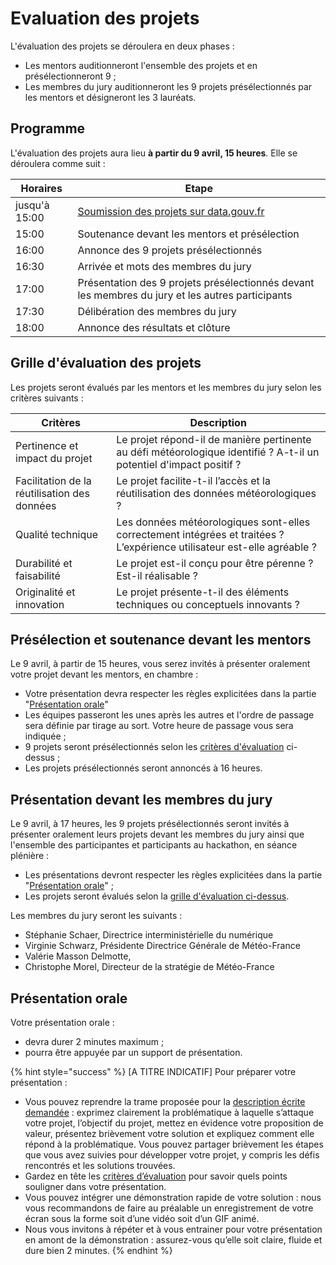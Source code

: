 # Evaluation des projets

L'évaluation des projets se déroulera en deux phases :

* Les mentors auditionneront l'ensemble des projets et en présélectionneront 9 ;&#x20;
* Les membres du jury auditionneront les 9 projets présélectionnés par les mentors et désigneront les 3 lauréats.

## Programme

L'évaluation des projets aura lieu **à partir du 9 avril, 15 heures**. Elle se déroulera comme suit :&#x20;

| Horaires      | Etape                                                                                            |
| ------------- | ------------------------------------------------------------------------------------------------ |
| jusqu'à 15:00 | [Soumission des projets sur data.gouv.fr](soumission-du-projet.md)                               |
| 15:00         | Soutenance devant les mentors et présélection                                                    |
| 16:00         | Annonce des 9 projets présélectionnés                                                            |
| 16:30         | Arrivée et mots des membres du jury                                                              |
| 17:00         | Présentation des 9 projets présélectionnés devant les membres du jury et les autres participants |
| 17:30         | Délibération des membres du jury                                                                 |
| 18:00         | Annonce des résultats et clôture                                                                 |

## Grille d'évaluation des projets

Les projets seront évalués par les mentors et les membres du jury selon les critères suivants :&#x20;

| Critères                                     | Description                                                                                                              |
| -------------------------------------------- | ------------------------------------------------------------------------------------------------------------------------ |
| Pertinence et impact du projet               | Le projet répond-il de manière pertinente au défi météorologique identifié ? A-t-il un potentiel d'impact positif ?      |
| Facilitation de la réutilisation des données | Le projet facilite-t-il l’accès et la réutilisation des données météorologiques ?                                        |
| Qualité technique                            | Les données météorologiques sont-elles correctement intégrées et traitées ? L’expérience utilisateur est-elle agréable ? |
| Durabilité et faisabilité                    | Le projet est-il conçu pour être pérenne ? Est-il réalisable ?                                                           |
| Originalité et innovation                    | Le projet présente-t-il des éléments techniques ou conceptuels innovants ?                                               |

## Présélection et soutenance devant les mentors

Le 9 avril, à partir de 15 heures, vous serez invités à présenter oralement votre projet devant les mentors, en chambre :&#x20;

* Votre présentation devra respecter les règles explicitées dans la partie "[Présentation orale](evaluation-des-projets.md#presentation-orale)"
* Les équipes passeront les unes après les autres et l'ordre de passage sera définie par tirage au sort. Votre heure de passage vous sera indiquée ;&#x20;
* 9 projets seront présélectionnés selon les [critères d'évaluation](evaluation-des-projets.md#grille-devaluation-des-projets) ci-dessus ;
* Les projets présélectionnés seront annoncés à 16 heures.

## Présentation devant les membres du jury

Le 9 avril, à 17 heures, les 9 projets présélectionnés seront invités à présenter oralement leurs projets devant les membres du jury ainsi que l'ensemble des participantes et participants au hackathon, en séance plénière :

* Les présentations devront respecter les règles explicitées dans la partie "[Présentation orale](evaluation-des-projets.md#presentation-orale)" ;
* Les projets seront évalués selon la [grille d'évaluation ci-dessus](evaluation-des-projets.md#grille-devaluation-des-projets).&#x20;

Les membres du jury seront les suivants :

* Stéphanie Schaer, Directrice interministérielle du numérique
* Virginie Schwarz, Présidente Directrice Générale de Météo-France
* Valérie Masson Delmotte,&#x20;
* Christophe Morel, Directeur de la stratégie de Météo-France

## Présentation orale

Votre présentation orale :&#x20;

* devra durer 2 minutes maximum ;
* pourra être appuyée par un support de présentation.

{% hint style="success" %}
\[A TITRE INDICATIF] Pour préparer votre présentation :

* Vous pouvez reprendre la trame proposée pour la [description écrite demandée](soumission-du-projet.md) : exprimez clairement la problématique à laquelle s’attaque votre projet, l’objectif du projet, mettez en évidence votre proposition de valeur, présentez brièvement votre solution et expliquez comment elle répond à la problématique. Vous pouvez partager brièvement les étapes que vous avez suivies pour développer votre projet, y compris les défis rencontrés et les solutions trouvées.
* Gardez en tête les [critères d’évaluation](evaluation-des-projets.md#grille-devaluation-des-projets) pour savoir quels points souligner dans votre présentation.
* Vous pouvez intégrer une démonstration rapide de votre solution : nous vous recommandons de faire au préalable un enregistrement de votre écran sous la forme soit d’une vidéo soit d’un GIF animé.
* Nous vous invitons à répéter et à vous entrainer pour votre présentation en amont de la démonstration : assurez-vous qu’elle soit claire, fluide et dure bien 2 minutes.
{% endhint %}
